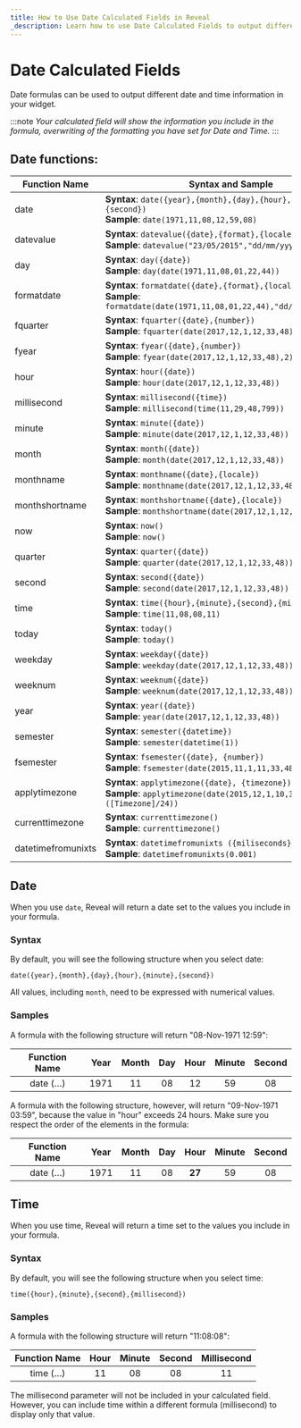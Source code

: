 ```yaml
---
title: How to Use Date Calculated Fields in Reveal
_description: Learn how to use Date Calculated Fields to output different date and time information.
---
```


# Date Calculated Fields

Date formulas can be used to output different date and time information
in your widget.

:::note
*Your calculated field will show the information you include
in the formula, overwriting of the formatting you have set for Date and
Time.*
:::

## Date functions:

| Function Name | Syntax and Sample |
|---------------|-------------------|
| date | **Syntax**: `date({year},{month},{day},{hour},{minute},{second})`<br />**Sample**: `date(1971,11,08,12,59,08)` |
| datevalue | **Syntax**: `datevalue({date},{format},{locale})`<br />**Sample**: `datevalue("23/05/2015","dd/mm/yyyy","en")` |
| day | **Syntax**: `day({date})`<br />**Sample**: `day(date(1971,11,08,01,22,44))` |
| formatdate | **Syntax**: `formatdate({date},{format},{locale})`<br />**Sample**: `formatdate(date(1971,11,08,01,22,44),"dd/mm/yyyy","en")` |
| fquarter | **Syntax**: `fquarter({date},{number})`<br />**Sample**: `fquarter(date(2017,12,1,12,33,48),4)` |
| fyear | **Syntax**: `fyear({date},{number})`<br />**Sample**: `fyear(date(2017,12,1,12,33,48),2)` |
| hour | **Syntax**: `hour({date})`<br />**Sample**: `hour(date(2017,12,1,12,33,48))` |
| millisecond | **Syntax**: `millisecond({time})`<br />**Sample**: `millisecond(time(11,29,48,799))` |
| minute | **Syntax**: `minute({date})`<br />**Sample**: `minute(date(2017,12,1,12,33,48))` |
| month | **Syntax**: `month({date})`<br />**Sample**: `month(date(2017,12,1,12,33,48))` |
| monthname | **Syntax**: `monthname({date},{locale})`<br />**Sample**: `monthname(date(2017,12,1,12,33,48),"en")` |
| monthshortname | **Syntax**: `monthshortname({date},{locale})`<br />**Sample**: `monthshortname(date(2017,12,1,12,33,48),"en")` |
| now | **Syntax**: `now()`<br />**Sample**: `now()` |
| quarter | **Syntax**: `quarter({date})`<br />**Sample**: `quarter(date(2017,12,1,12,33,48))` |
| second | **Syntax**: `second({date})`<br />**Sample**: `second(date(2017,12,1,12,33,48))` |
| time | **Syntax**: `time({hour},{minute},{second},{millisecond})`<br />**Sample**: `time(11,08,08,11)` |
| today | **Syntax**: `today()`<br />**Sample**: `today()` |
| weekday | **Syntax**: `weekday({date})`<br />**Sample**: `weekday(date(2017,12,1,12,33,48))` |
| weeknum | **Syntax**: `weeknum({date})`<br />**Sample**: `weeknum(date(2017,12,1,12,33,48))` |
| year | **Syntax**: `year({date})`<br />**Sample**: `year(date(2017,12,1,12,33,48))` |
| semester | **Syntax**: `semester({datetime})`<br />**Sample**: `semester(datetime(1))` |
| fsemester | **Syntax**: `fsemester({date}, {number})`<br />**Sample**: `fsemester(date(2015,11,1,11,33,48),1)` |
| applytimezone | **Syntax**: `applytimezone({date}, {timezone})`<br />**Sample**: `applytimezone(date(2015,12,1,10,33,38), ([Timezone]/24))` |
| currenttimezone | **Syntax**: `currenttimezone()`<br />**Sample**: `currenttimezone()` |
| datetimefromunixts | **Syntax**: `datetimefromunixts ({miliseconds})`<br />**Sample**: `datetimefromunixts(0.001)` |



## Date

When you use `date`, Reveal will return a date set to the values you
include in your formula.

### Syntax

By default, you will see the following structure when you select date:

`date({year},{month},{day},{hour},{minute},{second})`

All values, including `month`, need to be expressed with numerical
values.

### Samples

A formula with the following structure will return "08-Nov-1971 12:59":

| Function Name | Year | Month | Day | Hour | Minute | Second |
| :-----------: | :--: | :---: | :-: | :--: | :----: | :----: |
| date (…​)      | 1971 | 11    | 08  | 12   | 59     | 08     |

A formula with the following structure, however, will return
"09-Nov-1971 03:59", because the value in "hour" exceeds 24 hours. Make
sure you respect the order of the elements in the formula:

| Function Name | Year | Month | Day | Hour   | Minute | Second |
| :-----------: | :--: | :---: | :-: | :----: | :----: | :----: |
| date (…​)      | 1971 | 11    | 08  | **27** | 59     | 08     |


## Time

When you use time, Reveal will return a time set to the values you
include in your formula.

### Syntax

By default, you will see the following structure when you select time:

`time({hour},{minute},{second},{millisecond})`

### Samples

A formula with the following structure will return "11:08:08":

| Function Name | Hour | Minute | Second | Millisecond |
| :-----------: | :--: | :----: | :----: | :---------: |
| time (…​)      | 11   | 08     | 08     | 11          |

The millisecond parameter will not be included in your calculated field.
However, you can include time within a different formula (millisecond)
to display only that value.
